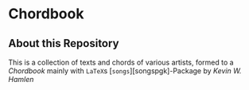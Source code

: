 # Chordbook

## About this Repository

This is a collection of texts and chords of various artists, formed to a *Chordbook* mainly with `LaTeX`s [`songs`][songspgk]-Package by *Kevin W. Hamlen*

[songspkg]: http://songs.sourceforge.net/index.html "Songs Package"
